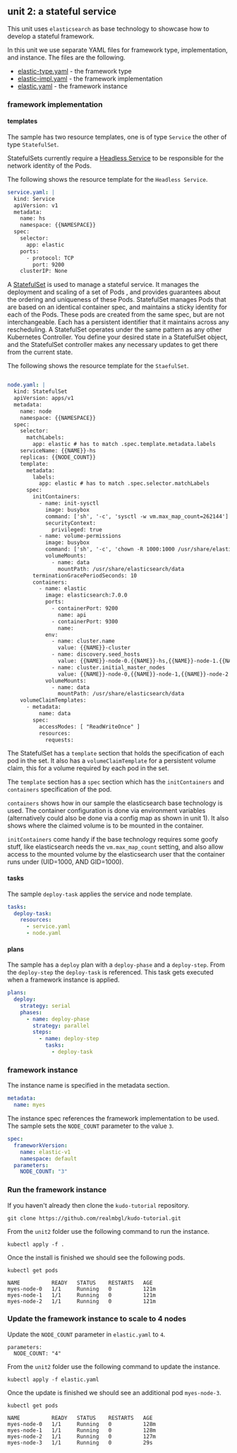 ## unit 2: a stateful service

This unit uses `elasticsearch` as base technology to showcase how to develop a stateful framework.

In this unit we use separate YAML files for framework type, implementation, and instance. The files are the following.

* [elastic-type.yaml](elastic-type.yaml) - the framework type
* [elastic-impl.yaml](elastic-impl.yaml) - the framework implementation
* [elastic.yaml](elastic.yaml) - the framework instance


### framework implementation

#### templates

The sample has two resource templates, one is of type `Service` the other of type `StatefulSet`.

StatefulSets currently require a [Headless Service](https://kubernetes.io/docs/concepts/services-networking/service/#headless-services) to be responsible for the network identity of the Pods.

The following shows the resource template for the `Headless Service`.

```yaml
service.yaml: |
  kind: Service
  apiVersion: v1
  metadata:
    name: hs
    namespace: {{NAMESPACE}}
  spec:
    selector:
      app: elastic
    ports:
      - protocol: TCP
        port: 9200
    clusterIP: None
```

A [StatefulSet](https://kubernetes.io/docs/concepts/workloads/controllers/statefulset/) is used to manage a stateful service. It manages the deployment and scaling of a set of Pods , and provides guarantees about the ordering and uniqueness of these Pods. StatefulSet manages Pods that are based on an identical container spec, and maintains a sticky identity for each of the Pods. These pods are created from the same spec, but are not interchangeable. Each has a persistent identifier that it maintains across any rescheduling. A StatefulSet operates under the same pattern as any other Kubernetes Controller. You define your desired state in a StatefulSet object, and the StatefulSet controller makes any necessary updates to get there from the current state.

The following shows the resource template for the `StaefulSet`.

```yaml

node.yaml: |
  kind: StatefulSet
  apiVersion: apps/v1
  metadata:
    name: node
    namespace: {{NAMESPACE}}
  spec:
    selector:
      matchLabels:
        app: elastic # has to match .spec.template.metadata.labels
    serviceName: {{NAME}}-hs
    replicas: {{NODE_COUNT}}
    template:
      metadata:
        labels:
          app: elastic # has to match .spec.selector.matchLabels
      spec:
        initContainers:
          - name: init-sysctl
            image: busybox
            command: ['sh', '-c', 'sysctl -w vm.max_map_count=262144']
            securityContext:
              privileged: true
          - name: volume-permissions
            image: busybox
            command: ['sh', '-c', 'chown -R 1000:1000 /usr/share/elasticsearch/data']
            volumeMounts:
              - name: data
                mountPath: /usr/share/elasticsearch/data
        terminationGracePeriodSeconds: 10
        containers:
          - name: elastic
            image: elasticsearch:7.0.0
            ports:
              - containerPort: 9200
                name: api
              - containerPort: 9300
                name:
            env:
              - name: cluster.name
                value: {{NAME}}-cluster
              - name: discovery.seed_hosts
                value: {{NAME}}-node-0.{{NAME}}-hs,{{NAME}}-node-1.{{NAME}}-hs,{{NAME}}-node-2.{{NAME}}-hs
              - name: cluster.initial_master_nodes
                value: {{NAME}}-node-0,{{NAME}}-node-1,{{NAME}}-node-2
            volumeMounts:
              - name: data
                mountPath: /usr/share/elasticsearch/data
    volumeClaimTemplates:
      - metadata:
          name: data
        spec:
          accessModes: [ "ReadWriteOnce" ]
          resources:
            requests:
```

The StatefulSet has a `template` section that holds the specification of each pod in the set. It also has a `volumeClaimTemplate` for a persistent volume claim, this for a volume required by each pod in the set.

The `template` section has a `spec` section which has the `initContainers` and `containers` specification of the pod.

`containers` shows how in our sample the elasticsearch base technology is used. The container configuration is done via environment variables (alternatively could also be done via a config map as shown in unit 1). It also shows where the claimed volume is to be mounted in the container.

`initContainers` come handy if the base technology requires some goofy stuff, like elasticsearch needs the `vm.max_map_count` setting, and also allow access to the mounted volume by the elasticsearch user that the container runs under (UID=1000, AND GID=1000).

#### tasks

The sample `deploy-task` applies the service and node template.

```yaml
tasks:
  deploy-task:
    resources:
      - service.yaml
      - node.yaml
```

#### plans

The sample has a `deploy` plan with a `deploy-phase` and a `deploy-step`. From the `deploy-step` the `deploy-task` is referenced. This task gets executed when a framework instance is applied.

```yaml
plans:
  deploy:
    strategy: serial
    phases:
      - name: deploy-phase
        strategy: parallel
        steps:
          - name: deploy-step
            tasks:
              - deploy-task

```


### framework instance

The instance name is specified in the metadata section.
```yaml
metadata:
  name: myes
```

The instance spec references the framework implementation to be used. The sample sets the `NODE_COUNT` parameter to the value `3`.
```yaml
spec:
  frameworkVersion:
    name: elastic-v1
    namespace: default
  parameters:
    NODE_COUNT: "3"
```


### Run the framework instance

If you haven't already then clone the `kudo-tutorial` repository.

```
git clone https://github.com/realmbgl/kudo-tutorial.git
```

From the `unit2` folder use the following command to run the instance.

```
kubectl apply -f .
```

Once the install is finished we should see the following pods.
```
kubectl get pods

NAME          READY   STATUS    RESTARTS   AGE
myes-node-0   1/1     Running   0          121m
myes-node-1   1/1     Running   0          121m
myes-node-2   1/1     Running   0          121m
```


### Update the framework instance to scale to 4 nodes

Update the `NODE_COUNT` parameter in `elastic.yaml` to `4`.

```
parameters:
  NODE_COUNT: "4"
```

From the `unit2` folder use the following command to update the instance.

```
kubectl apply -f elastic.yaml
```

Once the update is finished we should see an additional pod `myes-node-3`.

```
kubectl get pods

NAME          READY   STATUS    RESTARTS   AGE
myes-node-0   1/1     Running   0          128m
myes-node-1   1/1     Running   0          128m
myes-node-2   1/1     Running   0          127m
myes-node-3   1/1     Running   0          29s
```

